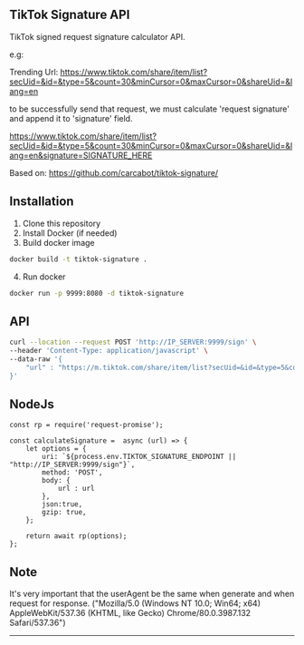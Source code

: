 TikTok Signature API
--------------------

TikTok signed request signature calculator API.

e.g: 

Trending Url: https://www.tiktok.com/share/item/list?secUid=&id=&type=5&count=30&minCursor=0&maxCursor=0&shareUid=&lang=en

to be successfully send that request, we must calculate 'request signature' and append it to 'signature' field.

https://www.tiktok.com/share/item/list?secUid=&id=&type=5&count=30&minCursor=0&maxCursor=0&shareUid=&lang=en&signature=SIGNATURE_HERE

Based on: https://github.com/carcabot/tiktok-signature/

## Installation

1. Clone this repository
2. Install Docker (if needed)
3. Build docker image
```bash
docker build -t tiktok-signature .
```
4. Run docker
```bash
docker run -p 9999:8080 -d tiktok-signature
```

## API

```bash
curl --location --request POST 'http://IP_SERVER:9999/sign' \
--header 'Content-Type: application/javascript' \
--data-raw '{
	"url" : "https://m.tiktok.com/share/item/list?secUid=&id=&type=5&count=30&minCursor=0&maxCursor=0&shareUid="
}'
```

## NodeJs
```
const rp = require('request-promise');

const calculateSignature =  async (url) => {
    let options = {
        uri: `${process.env.TIKTOK_SIGNATURE_ENDPOINT || "http://IP_SERVER:9999/sign"}`,
        method: 'POST',
        body: {
            url : url
        },
        json:true,
        gzip: true,
    };

    return await rp(options);
};
```
## Note

It's very important that the userAgent be the same when generate and when request for response.
("Mozilla/5.0 (Windows NT 10.0; Win64; x64) AppleWebKit/537.36 (KHTML, like Gecko) Chrome/80.0.3987.132 Safari/537.36")

---

